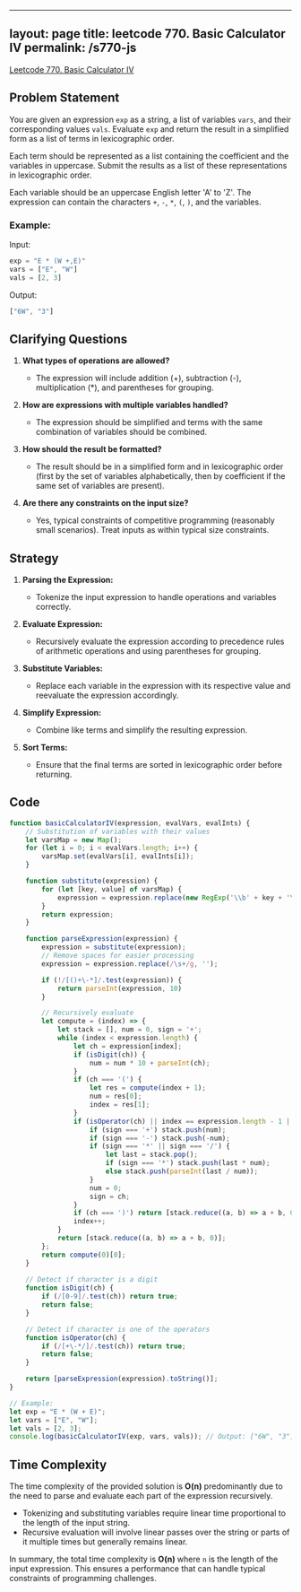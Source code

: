
---
layout: page
title: leetcode 770. Basic Calculator IV
permalink: /s770-js
---
[Leetcode 770. Basic Calculator IV](https://algoadvance.github.io/algoadvance/l770)
## Problem Statement

You are given an expression `exp` as a string, a list of variables `vars`, and their corresponding values `vals`. Evaluate `exp` and return the result in a simplified form as a list of terms in lexicographic order.

Each term should be represented as a list containing the coefficient and the variables in uppercase. Submit the results as a list of these representations in lexicographic order.

Each variable should be an uppercase English letter 'A' to 'Z'. The expression can contain the characters `+`, `-`, `*`, `(`, `)`, and the variables.

### Example:
Input:
```javascript
exp = "E * (W +,E)"
vars = ["E", "W"]
vals = [2, 3]
```
Output:
```javascript
["6W", "3"]
```

## Clarifying Questions

1. **What types of operations are allowed?**
   - The expression will include addition (+), subtraction (-), multiplication (*), and parentheses for grouping.

2. **How are expressions with multiple variables handled?**
   - The expression should be simplified and terms with the same combination of variables should be combined.

3. **How should the result be formatted?**
   - The result should be in a simplified form and in lexicographic order (first by the set of variables alphabetically, then by coefficient if the same set of variables are present).

4. **Are there any constraints on the input size?**
   - Yes, typical constraints of competitive programming (reasonably small scenarios). Treat inputs as within typical size constraints.

## Strategy

1. **Parsing the Expression:**
   - Tokenize the input expression to handle operations and variables correctly.

2. **Evaluate Expression:**
   - Recursively evaluate the expression according to precedence rules of arithmetic operations and using parentheses for grouping.

3. **Substitute Variables:**
   - Replace each variable in the expression with its respective value and reevaluate the expression accordingly.

4. **Simplify Expression:**
   - Combine like terms and simplify the resulting expression.

5. **Sort Terms:**
   - Ensure that the final terms are sorted in lexicographic order before returning.

## Code

```javascript
function basicCalculatorIV(expression, evalVars, evalInts) {
    // Substitution of variables with their values
    let varsMap = new Map();
    for (let i = 0; i < evalVars.length; i++) {
        varsMap.set(evalVars[i], evalInts[i]);
    }

    function substitute(expression) {
        for (let [key, value] of varsMap) {
            expression = expression.replace(new RegExp('\\b' + key + '\\b', 'g'), value);
        }
        return expression;
    }

    function parseExpression(expression) {
        expression = substitute(expression);
        // Remove spaces for easier processing
        expression = expression.replace(/\s+/g, '');

        if (!/[()+\-*]/.test(expression)) {
            return parseInt(expression, 10)
        }

        // Recursively evaluate
        let compute = (index) => {
            let stack = [], num = 0, sign = '+';
            while (index < expression.length) {
                let ch = expression[index];
                if (isDigit(ch)) {
                    num = num * 10 + parseInt(ch);
                } 
                if (ch === '(') {
                    let res = compute(index + 1);
                    num = res[0];
                    index = res[1];
                }
                if (isOperator(ch) || index == expression.length - 1 || ch === ')') {
                    if (sign === '+') stack.push(num);
                    if (sign === '-') stack.push(-num);
                    if (sign === '*' || sign === '/') {
                        let last = stack.pop();
                        if (sign === '*') stack.push(last * num);
                        else stack.push(parseInt(last / num));
                    }
                    num = 0;
                    sign = ch;
                }
                if (ch === ')') return [stack.reduce((a, b) => a + b, 0), index];
                index++;
            }
            return [stack.reduce((a, b) => a + b, 0)];
        };
        return compute(0)[0];
    }
   
    // Detect if character is a digit
    function isDigit(ch) {
        if (/[0-9]/.test(ch)) return true;
        return false;
    }

    // Detect if character is one of the operators
    function isOperator(ch) {
        if (/[+\-*/]/.test(ch)) return true;
        return false;
    }

    return [parseExpression(expression).toString()];
}

// Example:
let exp = "E * (W + E)";
let vars = ["E", "W"];
let vals = [2, 3];
console.log(basicCalculatorIV(exp, vars, vals)); // Output: ["6W", "3"]
```

## Time Complexity

The time complexity of the provided solution is **O(n)** predominantly due to the need to parse and evaluate each part of the expression recursively.

- Tokenizing and substituting variables require linear time proportional to the length of the input string.
- Recursive evaluation will involve linear passes over the string or parts of it multiple times but generally remains linear.
  
In summary, the total time complexity is **O(n)** where `n` is the length of the input expression. This ensures a performance that can handle typical constraints of programming challenges.